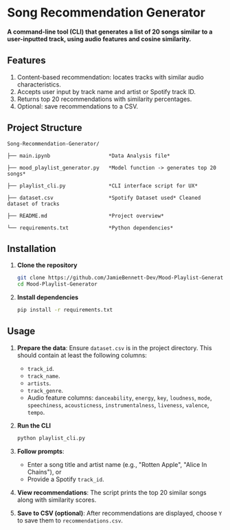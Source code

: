 # Song Recommendation Generator

**A command-line tool (CLI) that generates a list of 20 songs similar to a user-inputted track, using audio features and cosine similarity.**

## Features

1. Content-based recommendation: locates tracks with similar audio characteristics.
2. Accepts user input by track name and artist or Spotify track ID.
3. Returns top 20 recommendations with similarity percentages.
4. Optional: save recommendations to a CSV.

## Project Structure

    Song-Recommendation-Generator/

    ├── main.ipynb                   *Data Analysis file*

    ├── mood_playlist_generator.py   *Model function -> generates top 20 songs*

    ├── playlist_cli.py              *CLI interface script for UX*

    ├── dataset.csv                  *Spotify Dataset used* Cleaned dataset of tracks

    ├── README.md                    *Project overview*

    └── requirements.txt             *Python dependencies*

## Installation

1. **Clone the repository**
    ```bash
    git clone https://github.com/JamieBennett-Dev/Mood-Playlist-Generator
    cd Mood-Playlist-Generator
    ```

2. **Install dependencies**
    ```bash
    pip install -r requirements.txt
    ```

## Usage

1. **Prepare the data**: Ensure `dataset.csv` is in the project directory. This should contain at least the following columns:
    - `track_id`.
    - `track_name`.
    - `artists`.
    - `track_genre`.
    - Audio feature columns: `danceability`, `energy`, `key`, `loudness`, `mode`, `speechiness`, `acousticness`, `instrumentalness`, `liveness`, `valence`, `tempo`.

2. **Run the CLI**
    ```bash
    python playlist_cli.py
    ```

3. **Follow prompts**:
    - Enter a song title and artist name (e.g., "Rotten Apple", "Alice In Chains"), or
    - Provide a Spotify `track_id`.

4. **View recommendations**: The script prints the top 20 similar songs along with similarity scores.

5. **Save to CSV (optional)**: After recommendations are displayed, choose `Y` to save them to `recommendations.csv`.